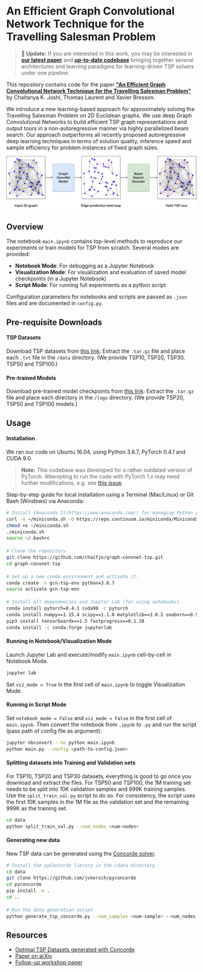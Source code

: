 # An Efficient Graph Convolutional Network Technique for the Travelling Salesman Problem

>**:rocket: Update:** If you are interested in this work, you may be interested in [**our latest paper**](https://arxiv.org/abs/2006.07054) and [**up-to-date codebase**](https://github.com/chaitjo/learning-tsp) bringing together several architectures and learning paradigms for learning-driven TSP solvers under one pipeline.

This repository contains code for the paper 
[**"An Efficient Graph Convolutional Network Technique for the Travelling Salesman Problem"**](https://arxiv.org/abs/1906.01227)
by Chaitanya K. Joshi, Thomas Laurent and Xavier Bresson.

We introduce a new learning-based approach for approximately solving the
Travelling Salesman Problem on 2D Euclidean graphs. 
We use deep Graph Convolutional Networks to build efficient TSP graph representations 
and output tours in a non-autoregressive manner via highly parallelized beam search. 
Our approach outperforms all recently proposed autoregressive deep learning 
techniques in terms of solution quality, inference speed and sample efficiency 
for problem instances of fixed graph sizes. 

![model-blocks](../../../../res/model-blocks.png)

## Overview

The notebook `main.ipynb` contains top-level methods to reproduce our experiments or train models for TSP from scratch.
Several modes are provided:
- **Notebook Mode**: For debugging as a Jupyter Notebook
- **Visualization Mode**: For visualization and evaluation of saved model checkpoints (in a Jupyter Notebook)
- **Script Mode**: For running full experiments as a python script

Configuration parameters for notebooks and scripts are passed as `.json` files and are documented in `config.py`.

## Pre-requisite Downloads

#### TSP Datasets
Download TSP datasets from [this link](https://drive.google.com/open?id=1-5W-S5e7CKsJ9uY9uVXIyxgbcZZNYBrp): 
Extract the `.tar.gz` file and place each `.txt` file in the `/data` directory. (We provide TSP10, TSP20, TSP30, TSP50 and TSP100.) 

#### Pre-trained Models
Download pre-trained model checkpoints from [this link](https://drive.google.com/open?id=1qmk1_5a8XT_hrOV_i3uHM9tMVnZBFEAF): 
Extract the `.tar.gz` file and place each directory in the `/logs` directory. (We provide TSP20, TSP50 and TSP100 models.)

## Usage

#### Installation
We ran our code on Ubuntu 16.04, using Python 3.6.7, PyTorch 0.4.1 and CUDA 9.0.

> **Note:** This codebase was developed for a rather outdated version of PyTorch. Attempting to run the code with PyTorch 1.x may need further modifications, e.g. see [this issue](https://github.com/chaitjo/graph-convnet-tsp/issues/16).

Step-by-step guide for local installation using a Terminal (Mac/Linux) or Git Bash (Windows) via Anaconda:
```sh
# Install [Anaconda 3](https://www.anaconda.com/) for managing Python packages and environments.
curl -o ~/miniconda.sh -O https://repo.continuum.io/miniconda/Miniconda3-latest-Linux-x86_64.sh
chmod +x ~/miniconda.sh
./miniconda.sh
source ~/.bashrc

# Clone the repository. 
git clone https://github.com/chaitjo/graph-convnet-tsp.git
cd graph-convnet-tsp

# Set up a new conda environment and activate it.
conda create -n gcn-tsp-env python=3.6.7
source activate gcn-tsp-env

# Install all dependencies and Jupyter Lab (for using notebooks).
conda install pytorch=0.4.1 cuda90 -c pytorch
conda install numpy==1.15.4 scipy==1.1.0 matplotlib==3.0.2 seaborn==0.9.0 pandas==0.24.2 networkx==2.2 scikit-learn==0.20.2 tensorflow-gpu==1.12.0 tensorboard==1.12.0 Cython
pip3 install tensorboardx==1.5 fastprogress==0.1.18
conda install -c conda-forge jupyterlab
```

#### Running in Notebook/Visualization Mode
Launch Jupyter Lab and execute/modify `main.ipynb` cell-by-cell in Notebook Mode.
```sh
jupyter lab
```

Set `viz_mode = True` in the first cell of `main.ipynb` to toggle Visualization Mode.

#### Running in Script Mode
Set `notebook_mode = False` and `viz_mode = False` in the first cell of `main.ipynb`.
Then convert the notebook from `.ipynb` to `.py` and run the script (pass path of config file as argument):
```sh
jupyter nbconvert --to python main.ipynb 
python main.py --config <path-to-config.json>
```

#### Splitting datasets into Training and Validation sets
For TSP10, TSP20 and TSP30 datasets, everything is good to go once you download and extract the files.
For TSP50 and TSP100, the 1M training set needs to be split into 10K validation samples and 999K training samples.
Use the `split_train_val.py` script to do so.
For consistency, the script uses the first 10K samples in the 1M file as the validation set and the remaining 999K as the training set.

```sh
cd data
python split_train_val.py --num_nodes <num-nodes>
```

#### Generating new data
New TSP data can be generated using the [Concorde solver](https://github.com/jvkersch/pyconcorde).

```sh
# Install the pyConcorde library in the /data directory
cd data
git clone https://github.com/jvkersch/pyconcorde
cd pyconcorde
pip install -e .
cd ..

# Run the data generation script
python generate_tsp_concorde.py --num_samples <num-sample> --num_nodes <num-nodes>
```

## Resources

- [Optimal TSP Datasets generated with Concorde](https://drive.google.com/open?id=1-5W-S5e7CKsJ9uY9uVXIyxgbcZZNYBrp)
- [Paper on arXiv](https://arxiv.org/abs/1906.01227)
- [Follow-up workshop paper](https://arxiv.org/abs/1910.07210)
